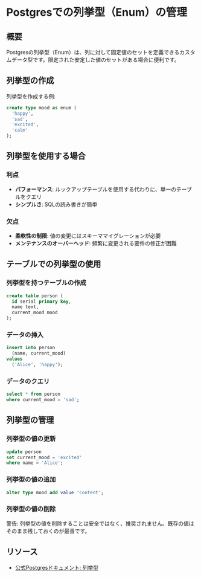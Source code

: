 # Postgresでの列挙型（Enum）の管理

## 概要

Postgresの列挙型（Enum）は、列に対して固定値のセットを定義できるカスタムデータ型です。限定された安定した値のセットがある場合に便利です。

## 列挙型の作成

列挙型を作成する例:

```sql
create type mood as enum (
  'happy',
  'sad',
  'excited',
  'calm'
);
```

## 列挙型を使用する場合

### 利点

- **パフォーマンス**: ルックアップテーブルを使用する代わりに、単一のテーブルをクエリ
- **シンプルさ**: SQLの読み書きが簡単

### 欠点

- **柔軟性の制限**: 値の変更にはスキーママイグレーションが必要
- **メンテナンスのオーバーヘッド**: 頻繁に変更される要件の修正が困難

## テーブルでの列挙型の使用

### 列挙型を持つテーブルの作成

```sql
create table person (
  id serial primary key,
  name text,
  current_mood mood
);
```

### データの挿入

```sql
insert into person
  (name, current_mood)
values
  ('Alice', 'happy');
```

### データのクエリ

```sql
select * from person
where current_mood = 'sad';
```

## 列挙型の管理

### 列挙型の値の更新

```sql
update person
set current_mood = 'excited'
where name = 'Alice';
```

### 列挙型の値の追加

```sql
alter type mood add value 'content';
```

### 列挙型の値の削除

警告: 列挙型の値を削除することは安全ではなく、推奨されません。既存の値はそのまま残しておくのが最善です。

## リソース

- [公式Postgresドキュメント: 列挙型](https://www.postgresql.org/docs/current/datatype-enum.html)
